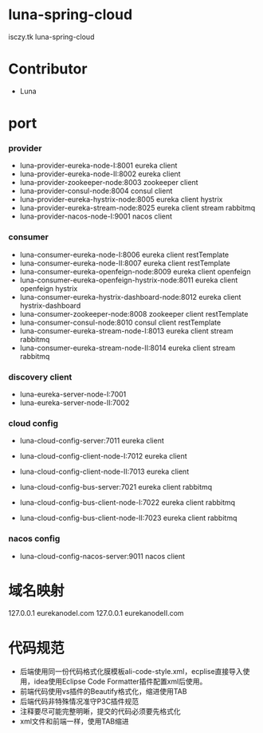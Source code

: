 # luna-spring-cloud
isczy.tk luna-spring-cloud


# Contributor
- Luna 

# port

### provider
- luna-provider-eureka-node-I:8001 eureka client 
- luna-provider-eureka-node-II:8002 eureka client 
- luna-provider-zookeeper-node:8003 zookeeper client
- luna-provider-consul-node:8004 consul client 
- luna-provider-eureka-hystrix-node:8005 eureka client hystrix
- luna-provider-eureka-stream-node:8025 eureka client stream rabbitmq
- luna-provider-nacos-node-I:9001 nacos client 
### consumer
- luna-consumer-eureka-node-I:8006 eureka client restTemplate
- luna-consumer-eureka-node-II:8007 eureka client restTemplate
- luna-consumer-eureka-openfeign-node:8009 eureka client openfeign
- luna-consumer-eureka-openfeign-hystrix-node:8011 eureka client openfeign hystrix
- luna-consumer-eureka-hystrix-dashboard-node:8012 eureka client hystrix-dashboard
- luna-consumer-zookeeper-node:8008 zookeeper client restTemplate
- luna-consumer-consul-node:8010 consul client restTemplate
- luna-consumer-eureka-stream-node-I:8013 eureka client stream rabbitmq
- luna-consumer-eureka-stream-node-II:8014 eureka client stream rabbitmq

### discovery client
- luna-eureka-server-node-I:7001 
- luna-eureka-server-node-II:7002

### cloud config
- luna-cloud-config-server:7011 eureka client 
- luna-cloud-config-client-node-I:7012 eureka client 
- luna-cloud-config-client-node-II:7013 eureka client 

- luna-cloud-config-bus-server:7021  eureka client rabbitmq
- luna-cloud-config-bus-client-node-I:7022 eureka client rabbitmq
- luna-cloud-config-bus-client-node-II:7023 eureka client rabbitmq

### nacos config
- luna-cloud-config-nacos-server:9011 nacos client 

# 域名映射
127.0.0.1 eurekanodeI.com
127.0.0.1 eurekanodeII.com

# 代码规范
- 后端使用同一份代码格式化膜模板ali-code-style.xml，ecplise直接导入使用，idea使用Eclipse Code Formatter插件配置xml后使用。
- 前端代码使用vs插件的Beautify格式化，缩进使用TAB
- 后端代码非特殊情况准守P3C插件规范
- 注释要尽可能完整明晰，提交的代码必须要先格式化
- xml文件和前端一样，使用TAB缩进
